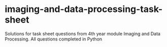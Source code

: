 # imaging-and-data-processing-task-sheet
Solutions for task sheet questions from 4th year module Imaging and Data Processing. All questions completed in Python
